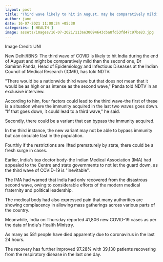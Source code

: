 ```yaml
---
layout: post
title: "Third wave likely to hit in August, may be comparatively mild: ICMR"
author: jane 
date: 16-07-2021 11:08:24 +05:30 
categories: [ HEALTH ] 
image: assets/images/16-07-2021/113ae30094643cba8fd53fd47c97be83.jpg
---
```

Image Credit: UNI

New Delhi/IBNS: The third wave of COVID is likely to hit India during the end of August and might be comparatively mild than the second one, Dr Samiran Panda, Head of Epidemiology and Infectious Diseases at the Indian Council of Medical Research (ICMR), has told NDTV.

"There would be a nationwide third wave but that does not mean that it would be as high or as intense as the second wave," Panda told NDTV in an exclusive interview.

According to him, four factors could lead to the third wave-the first of these is a situation where the immunity acquired in the last two waves goes down. "If that goes down, it could lead to a third wave," he said.

Secondly, there could be a variant that can bypass the immunity acquired.

In the third instance, the new variant may not be able to bypass immunity but can circulate fast in the population.

Fourthly if the restrictions are lifted prematurely by state, there could be a fresh surge in cases.

Earlier, India's top doctor body-the Indian Medical Association (IMA) had appealed to the Centre and state governments to not let the guard down, as the third wave of COVID-19 is "inevitable".

The IMA had warned that India had only recovered from the disastrous second wave, owing to considerable efforts of the modern medical fraternity and political leadership.

The medical body had also expressed pain that many authorities are showing complacency in allowing mass gatherings across various parts of the country.

Meanwhile, India on Thursday reported 41,806 new COVID-19 cases as per the data of India's Health Ministry.

As many as 581 people have died apparently due to coronavirus in the last 24 hours.

The recovery has further improved 97.28% with 39,130 patients recovering from the respiratory disease in the last one day.